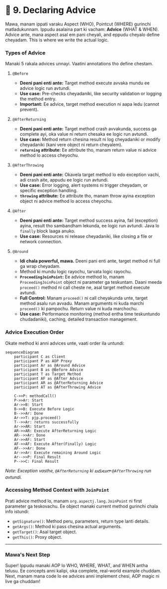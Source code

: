 # 📜 9. Declaring Advice

Mawa, manam ippati varaku Aspect (WHO), Pointcut (WHERE) gurinchi matladukunnam. Ippudu asalaina part ki vacham: **Advice** (WHAT & WHEN). Advice ante, mana aspect asal em pani cheyali, and eppudu cheyalo define cheyadam. This is where we write the actual logic.

### Types of Advice

Manaki 5 rakala advices unnayi. Vaatini annotations tho define chestam.

1.  `@Before`
    *   **Deeni pani enti ante:** Target method execute avvaka mundu ee advice logic run avtundi.
    *   **Use case:** Pre-checks cheyadaniki, like security validation or logging the method entry.
    *   **Important:** Ee advice, target method execution ni aapa ledu (cannot prevent).

2.  `@AfterReturning`
    *   **Deeni pani enti ante:** Target method crash avvakunda, success ga complete ayi, oka value ni return chesaka ee logic run avtundi.
    *   **Use case:** Method return chesina result ni log cheyadaniki or modify cheyadaniki (kani vere object ni return cheyalem).
    *   **`returning` attribute:** Ee attribute tho, manam return value ni advice method lo access cheyochu.

3.  `@AfterThrowing`
    *   **Deeni pani enti ante:** Okavela target method lo edo exception vachi, adi crash aite, appudu ee logic run avtundi.
    *   **Use case:** Error logging, alert systems ni trigger cheyadam, or specific exception handling.
    *   **`throwing` attribute:** Ee attribute tho, manam throw ayina exception object ni advice method lo access cheyochu.

4.  `@After`
    *   **Deeni pani enti ante:** Target method success ayina, fail (exception) ayina, result tho sambandham lekunda, ee logic run avtundi. Java lo `finally` block laaga anuko.
    *   **Use case:** Resources ni release cheyadaniki, like closing a file or network connection.

5.  `@Around`
    *   **Idi chala powerful, mawa.** Deeni pani enti ante, target method ni full ga wrap cheyadam.
    *   Method ki mundu logic rayochu, tarvata logic rayochu.
    *   **`ProceedingJoinPoint`:** Ee advice method lo, manam `ProceedingJoinPoint` object ni parameter ga teskuntam. Daani meeda `proceed()` method ni call cheste ne, asal target method execute avtundi.
    *   **Full Control:** Manam `proceed()` ni call cheyakunda unte, target method asalu run avvadu. Manam arguments ni kuda marchi `proceed()` ki pampochu. Return value ni kuda marchochu.
    *   **Use case:** Performance monitoring (method entha time teskuntundo chudadaniki), caching, detailed transaction management.

### Advice Execution Order

Okate method ki anni advices unte, vaati order ila untundi:

```mermaid
sequenceDiagram
    participant C as Client
    participant P as AOP Proxy
    participant Ar as @Around Advice
    participant B as @Before Advice
    participant T as Target Method
    participant AF as @After Advice
    participant AR as @AfterReturning Advice
    participant AT as @AfterThrowing Advice

    C->>P: methodCall()
    P->>Ar: Start
    Ar->>B: Start
    B->>B: Execute Before Logic
    B-->>Ar: Done
    Ar->>T: pjp.proceed()
    T-->>Ar: returns successfully
    Ar->>AR: Start
    AR->>AR: Execute AfterReturning Logic
    AR-->>Ar: Done
    Ar->>AF: Start
    AF->>AF: Execute After(Finally) Logic
    AF-->>Ar: Done
    Ar->>Ar: Execute remaining Around Logic
    Ar-->>P: Final Result
    P-->>C: Final Result
```
*Note: Exception vasthe, `@AfterReturning` ki బదులుగా `@AfterThrowing` run avtundi.*

### Accessing Method Context with `JoinPoint`

Prati advice method lo, manam `org.aspectj.lang.JoinPoint` ni first parameter ga teskovachu. Ee object manaki current method gurinchi chala info istundi:
*   `getSignature()`: Method peru, parameters, return type lanti details.
*   `getArgs()`: Method ki pass chesina actual arguments.
*   `getTarget()`: Asal target object.
*   `getThis()`: Proxy object.

---
### Mawa's Next Step
Super! Ippudu manaki AOP lo WHO, WHERE, WHAT, and WHEN antha telusu. Ee concepts anni kalipi, oka complete, real-world example chuddam. Next, manam mana code lo ee advices anni implement chesi, AOP magic ni live ga chuddam!
